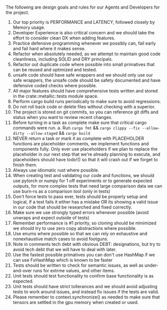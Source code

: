 The following are design goals and rules for our Agents and Developers for the project. 

1. Our top priority is PERFORMANCE and LATENCY, followed closely by Memory usage. 
2. Developer Experience is also critical concern and we should take the effort to consider clean DX when adding features.
3. Practice defensive programming whenever we possibly can, fail early and fail hard where it makes sense.
4. Refactor when absolutely needed, as we attempt to maintain good code cleanliness, including SOLID and DRY principals. 
5. Refactor out duplicate code where possible into small primatives that can be reused and optimized and tested. 
6. unsafe code should have safe wrappers and we should only use our safe wrappers, the unsafe code should be safety documented and have defensive coded checks where possible.
7. All major features should have comprehensive tests written and stored in the crate::metallic::tests module space. 
8. Perform cargo build runs periodically to make sure to avoid regressions.
9. Do not roll back code or delete files without checking with a superior. 
10. The project is stored on git commits, so you can reference git diffs and status when you want to review recent changes.
11. Before turning in a task as complete make sure that critical cargo commands were run.
   a. Run `cargo fmt` && `cargo clippy --fix --allow-dirty --allow-staged` && `cargo build`
12. NEVER return a task or mark it as complete with PLACEHOLDER functions are placeholder comments, we implement functions and components fully. Only ever use placeholders if we plan to replace the placeholder in our next step that we're already planning to execute, and placeholders should have todo!() so that it will crash out if we forget to finish them.
13. Always use idiomatic rust where possible.
14. When creating test and validating our code and functions, we should use pytorch or numpy for 1 off experiments or to generate expected outputs, for more complex tests that need large comparison data we can use burn-rs as a comparison tool (only in tests)
15. Don't force tests to pass ever, tests should be properly setup and logical, if a test fails it either has a mistake OR its showing a valid issue in our code that should be researched and fixed correctly.
16. Make sure we use strongly typed errors whenever possible (avoid unwraps and expect outside of tests)
17. Remember performance is #1 priority, so cloning should be minimized we should try to use zero copy abstractions where possible. 
18. Use enums where possible so that we can rely on exhaustive and nonexhaustive match cases to avoid footguns.
19. Note in comments tech debt with obvious DEBT: designations, but try to avoid tech debt that we will have to deal with later.
20. Use the fastest possible primatives you can don't use HashMap if we can use FxHashMap which is known to be faster
21. Tests should be written to check for semantic issues, as well as under-and-over runs for extrme values, and other items.
22. Unit tests should test functionality to confirm base functionality is as expected.
23. Unit tests should have strict tollerances and we should avoid adjusting tests to work around issues, and instead fix issues if the tests are valid.
24. Please remember to context.synchronize() as needed to make sure that tensors are settled in the gpu memory when created or used.